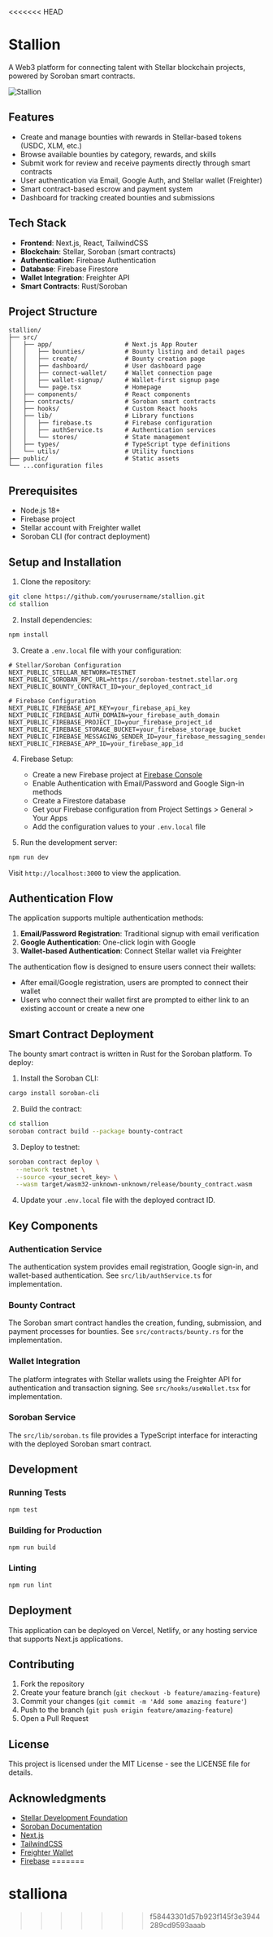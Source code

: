 <<<<<<< HEAD
# Stallion

A Web3 platform for connecting talent with Stellar blockchain projects, powered by Soroban smart contracts.

![Stallion](https://stellar.org/developers/stallion-preview.png)

## Features

- Create and manage bounties with rewards in Stellar-based tokens (USDC, XLM, etc.)
- Browse available bounties by category, rewards, and skills
- Submit work for review and receive payments directly through smart contracts
- User authentication via Email, Google Auth, and Stellar wallet (Freighter)
- Smart contract-based escrow and payment system
- Dashboard for tracking created bounties and submissions

## Tech Stack

- **Frontend**: Next.js, React, TailwindCSS
- **Blockchain**: Stellar, Soroban (smart contracts)
- **Authentication**: Firebase Authentication
- **Database**: Firebase Firestore
- **Wallet Integration**: Freighter API
- **Smart Contracts**: Rust/Soroban

## Project Structure

```
stallion/
├── src/
│   ├── app/                    # Next.js App Router
│   │   ├── bounties/           # Bounty listing and detail pages
│   │   ├── create/             # Bounty creation page
│   │   ├── dashboard/          # User dashboard page
│   │   ├── connect-wallet/     # Wallet connection page
│   │   ├── wallet-signup/      # Wallet-first signup page
│   │   └── page.tsx            # Homepage
│   ├── components/             # React components
│   ├── contracts/              # Soroban smart contracts
│   ├── hooks/                  # Custom React hooks
│   ├── lib/                    # Library functions
│   │   ├── firebase.ts         # Firebase configuration
│   │   ├── authService.ts      # Authentication services
│   │   └── stores/             # State management
│   ├── types/                  # TypeScript type definitions
│   └── utils/                  # Utility functions
├── public/                     # Static assets
└── ...configuration files
```

## Prerequisites

- Node.js 18+
- Firebase project
- Stellar account with Freighter wallet
- Soroban CLI (for contract deployment)

## Setup and Installation

1. Clone the repository:

```bash
git clone https://github.com/yourusername/stallion.git
cd stallion
```

2. Install dependencies:

```bash
npm install
```

3. Create a `.env.local` file with your configuration:

```
# Stellar/Soroban Configuration
NEXT_PUBLIC_STELLAR_NETWORK=TESTNET
NEXT_PUBLIC_SOROBAN_RPC_URL=https://soroban-testnet.stellar.org
NEXT_PUBLIC_BOUNTY_CONTRACT_ID=your_deployed_contract_id

# Firebase Configuration
NEXT_PUBLIC_FIREBASE_API_KEY=your_firebase_api_key
NEXT_PUBLIC_FIREBASE_AUTH_DOMAIN=your_firebase_auth_domain
NEXT_PUBLIC_FIREBASE_PROJECT_ID=your_firebase_project_id
NEXT_PUBLIC_FIREBASE_STORAGE_BUCKET=your_firebase_storage_bucket
NEXT_PUBLIC_FIREBASE_MESSAGING_SENDER_ID=your_firebase_messaging_sender_id
NEXT_PUBLIC_FIREBASE_APP_ID=your_firebase_app_id
```

4. Firebase Setup:
   - Create a new Firebase project at [Firebase Console](https://console.firebase.google.com/)
   - Enable Authentication with Email/Password and Google Sign-in methods
   - Create a Firestore database
   - Get your Firebase configuration from Project Settings > General > Your Apps
   - Add the configuration values to your `.env.local` file

5. Run the development server:

```bash
npm run dev
```

Visit `http://localhost:3000` to view the application.

## Authentication Flow

The application supports multiple authentication methods:

1. **Email/Password Registration**: Traditional signup with email verification
2. **Google Authentication**: One-click login with Google
3. **Wallet-based Authentication**: Connect Stellar wallet via Freighter

The authentication flow is designed to ensure users connect their wallets:
- After email/Google registration, users are prompted to connect their wallet
- Users who connect their wallet first are prompted to either link to an existing account or create a new one

## Smart Contract Deployment

The bounty smart contract is written in Rust for the Soroban platform. To deploy:

1. Install the Soroban CLI:

```bash
cargo install soroban-cli
```

2. Build the contract:

```bash
cd stallion
soroban contract build --package bounty-contract
```

3. Deploy to testnet:

```bash
soroban contract deploy \
  --network testnet \
  --source <your_secret_key> \
  --wasm target/wasm32-unknown-unknown/release/bounty_contract.wasm
```

4. Update your `.env.local` file with the deployed contract ID.

## Key Components

### Authentication Service

The authentication system provides email registration, Google sign-in, and wallet-based authentication. See `src/lib/authService.ts` for implementation.

### Bounty Contract

The Soroban smart contract handles the creation, funding, submission, and payment processes for bounties. See `src/contracts/bounty.rs` for the implementation.

### Wallet Integration

The platform integrates with Stellar wallets using the Freighter API for authentication and transaction signing. See `src/hooks/useWallet.tsx` for implementation.

### Soroban Service

The `src/lib/soroban.ts` file provides a TypeScript interface for interacting with the deployed Soroban smart contract.

## Development

### Running Tests

```bash
npm test
```

### Building for Production

```bash
npm run build
```

### Linting

```bash
npm run lint
```

## Deployment

This application can be deployed on Vercel, Netlify, or any hosting service that supports Next.js applications.

## Contributing

1. Fork the repository
2. Create your feature branch (`git checkout -b feature/amazing-feature`)
3. Commit your changes (`git commit -m 'Add some amazing feature'`)
4. Push to the branch (`git push origin feature/amazing-feature`)
5. Open a Pull Request

## License

This project is licensed under the MIT License - see the LICENSE file for details.

## Acknowledgments

- [Stellar Development Foundation](https://stellar.org)
- [Soroban Documentation](https://soroban.stellar.org)
- [Next.js](https://nextjs.org)
- [TailwindCSS](https://tailwindcss.com)
- [Freighter Wallet](https://www.freighter.app) 
- [Firebase](https://firebase.google.com)
=======
# stalliona
>>>>>>> f58443301d57b923f145f3e3944289cd9593aaab
